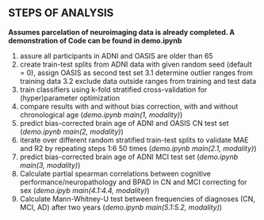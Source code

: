 ## **STEPS OF ANALYSIS**
**Assumes parcelation of neuroimaging data is already completed. A demonstration of Code can be found in demo.ipynb**
1. assure all participants in ADNI and OASIS are older than 65
2. create train-test splits from ADNI data with given random seed (default = 0), assign OASIS as second test set
3.1 determine outlier ranges from training data
3.2 exclude data outside ranges from training and test data
4. train classifiers using k-fold stratified cross-validation for (hyper)parameter optimization
5. compare results with and without bias correction, with and without chronological age (*demo.ipynb main(1, modality)*)
6. predict bias-corrected brain age of ADNI and OASIS CN test set (*demo.ipynb main(2, modality)*)
7. iterate over different random stratified train-test splits to validate MAE and R2 by repeating steps 1:6 50 times (*demo.ipynb main(2.1, modality)*)
8. predict bias-corrected brain age of ADNI MCI test set (*demo.ipynb main(3, modality)*)
9. Calculate partial spearman correlations between cognitive performance/neuropathology and BPAD in CN and MCI correcting for sex (*demo.ipyb main(4.1:4.4, modality)*)
10. Calculate Mann-Whitney-U test between frequencies of diagnoses (CN, MCI, AD) after two years (*demo.ipynb main(5.1:5.2, modality)*)
